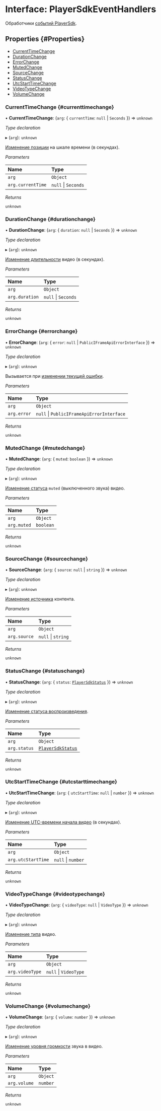 # Interface: PlayerSdkEventHandlers

Обработчики [событий PlayerSdk](../../../sdk/javascript/player-events.md).

## Properties {#Properties}

- [CurrentTimeChange](#currenttimechange)
- [DurationChange](#durationchange)
- [ErrorChange](#errorchange)
- [MutedChange](#mutedchange)
- [SourceChange](#sourcechange)
- [StatusChange](#statuschange)
- [UtcStartTimeChange](#utcstarttimechange)
- [VideoTypeChange](#videotypechange)
- [VolumeChange](#volumechange)

### CurrentTimeChange {#currenttimechange}

• **CurrentTimeChange**: (`arg`: { `currentTime`: ``null`` \| `Seconds`  }) => `unknown`

*Type declaration*

▸ (`arg`): `unknown`

[Изменение позиции](../../../sdk/javascript/player-events.md#currenttimechange) на шкале времени (в секундах).

*Parameters*

| Name | Type |
| :------ | :------ |
| `arg` | `Object` |
| `arg.currentTime` | ``null`` \| `Seconds` |

*Returns*

`unknown`

### DurationChange {#durationchange}

• **DurationChange**: (`arg`: { `duration`: ``null`` \| `Seconds`  }) => `unknown`

*Type declaration*

▸ (`arg`): `unknown`

[Изменение длительности](../../../sdk/javascript/player-events.md#durationchange) видео (в секундах).

*Parameters*

| Name | Type |
| :------ | :------ |
| `arg` | `Object` |
| `arg.duration` | ``null`` \| `Seconds` |

*Returns*

`unknown`

### ErrorChange {#errorchange}

• **ErrorChange**: (`arg`: { `error`: ``null`` \| `PublicIFrameApiErrorInterface`  }) => `unknown`

*Type declaration*

▸ (`arg`): `unknown`

Вызывается при [изменении текущей ошибки](../../../sdk/javascript/player-events.md#errorchange).

*Parameters*

| Name | Type |
| :------ | :------ |
| `arg` | `Object` |
| `arg.error` | ``null`` \| `PublicIFrameApiErrorInterface` |

*Returns*

`unknown`

### MutedChange {#mutedchange}

• **MutedChange**: (`arg`: { `muted`: `boolean`  }) => `unknown`

*Type declaration*

▸ (`arg`): `unknown`

[Изменение статуса](../../../sdk/javascript/player-events.md#mutedchange) `muted` (выключенного звука) видео.

*Parameters*

| Name | Type |
| :------ | :------ |
| `arg` | `Object` |
| `arg.muted` | `boolean` |

*Returns*

`unknown`

### SourceChange {#sourcechange}

• **SourceChange**: (`arg`: { `source`: ``null`` \| `string`  }) => `unknown`

*Type declaration*

▸ (`arg`): `unknown`

[Изменение источника](../../../sdk/javascript/player-events.md#sourcechange) контента.

*Parameters*

| Name | Type |
| :------ | :------ |
| `arg` | `Object` |
| `arg.source` | ``null`` \| `string` |

*Returns*

`unknown`

### StatusChange {#statuschange}

• **StatusChange**: (`arg`: { `status`: [`PlayerSdkStatus`](../enums/PlayerSdkStatus.md)  }) => `unknown`

*Type declaration*

▸ (`arg`): `unknown`

[Изменение статуса воспроизведения](../../../sdk/javascript/player-events.md#StatusChange).

*Parameters*

| Name | Type |
| :------ | :------ |
| `arg` | `Object` |
| `arg.status` | [`PlayerSdkStatus`](../enums/PlayerSdkStatus.md) |

*Returns*

`unknown`

### UtcStartTimeChange {#utcstarttimechange}

• **UtcStartTimeChange**: (`arg`: { `utcStartTime`: ``null`` \| `number`  }) => `unknown`

*Type declaration*

▸ (`arg`): `unknown`

[Изменение UTC-времени начала видео](../../../sdk/javascript/player-events.md#utcstarttimechange) (в секундах).

*Parameters*

| Name | Type |
| :------ | :------ |
| `arg` | `Object` |
| `arg.utcStartTime` | ``null`` \| `number` |

*Returns*

`unknown`

### VideoTypeChange {#videotypechange}

• **VideoTypeChange**: (`arg`: { `videoType`: ``null`` \| `VideoType`  }) => `unknown`

*Type declaration*

▸ (`arg`): `unknown`

[Изменение типа](../../../sdk/javascript/player-events.md#videotypechange) видео.

*Parameters*

| Name | Type |
| :------ | :------ |
| `arg` | `Object` |
| `arg.videoType` | ``null`` \| `VideoType` |

*Returns*

`unknown`

### VolumeChange {#volumechange}

• **VolumeChange**: (`arg`: { `volume`: `number`  }) => `unknown`

*Type declaration*

▸ (`arg`): `unknown`

[Изменение уровня громкости](../../../sdk/javascript/player-events.md#volumechange) звука в видео.

*Parameters*

| Name | Type |
| :------ | :------ |
| `arg` | `Object` |
| `arg.volume` | `number` |

*Returns*

`unknown`